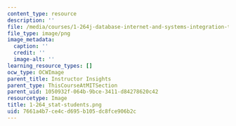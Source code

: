 ```yaml
---
content_type: resource
description: ''
file: /media/courses/1-264j-database-internet-and-systems-integration-technologies-fall-2013/7661a4b7ce4cd695b105dc8fce906b2c_1-264_stat-students.png
file_type: image/png
image_metadata:
  caption: ''
  credit: ''
  image-alt: ''
learning_resource_types: []
ocw_type: OCWImage
parent_title: Instructor Insights
parent_type: ThisCourseAtMITSection
parent_uid: 1050932f-064b-9bce-3411-d84278620c42
resourcetype: Image
title: 1-264_stat-students.png
uid: 7661a4b7-ce4c-d695-b105-dc8fce906b2c
---
```

